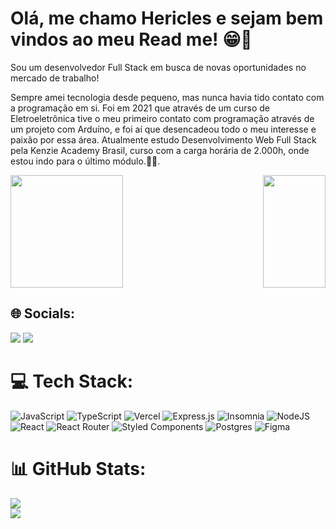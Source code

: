 # Olá, me chamo Hericles e sejam bem vindos ao meu Read me! 😁👋
<p>Sou um desenvolvedor Full Stack em busca de novas oportunidades no mercado de trabalho!</p>
<p>Sempre amei tecnologia desde pequeno, mas nunca havia tido contato com a programação em si. Foi em 2021 que através de um curso de Eletroeletrônica tive o meu primeiro contato com programação através de um projeto com Arduíno, e foi aí que desencadeou todo o meu interesse e paixão por essa área. Atualmente estudo Desenvolvimento Web Full Stack pela Kenzie Academy Brasil, curso com a carga horária de 2.000h, onde estou indo para o último módulo.📘👨‍. </p>

<div>
  <img height="180em" src="https://github-readme-stats.vercel.app/api?username=HericlesSouza&show_icons=true&theme=radical&include_all_commits=true&count_private=true"/>
  <img align="right" height="180em" width="100em" src="https://github-readme-stats.vercel.app/api/top-langs/?username=HericlesSouza&layout=compact&langs_count=16&theme=radical"/>
</div>
  
## 🌐 Socials:
<a href="https://www.linkedin.com/in/hericles-souza-12607b245/"><img src="https://img.shields.io/badge/LinkedIn-0077B5?style=for-the-badge&logo=linkedin&logoColor=white"></a>
<a href="mailto:hericlessouza01@gmail.com"><img src="https://img.shields.io/badge/Gmail-D14836?style=for-the-badge&logo=gmail&logoColor=white"></a>

# 💻 Tech Stack:
![JavaScript](https://img.shields.io/badge/javascript-%23323330.svg?style=for-the-badge&logo=javascript&logoColor=%23F7DF1E) ![TypeScript](https://img.shields.io/badge/typescript-%23007ACC.svg?style=for-the-badge&logo=typescript&logoColor=white) ![Vercel](https://img.shields.io/badge/vercel-%23000000.svg?style=for-the-badge&logo=vercel&logoColor=white) ![Express.js](https://img.shields.io/badge/express.js-%23404d59.svg?style=for-the-badge&logo=express&logoColor=%2361DAFB) ![Insomnia](https://img.shields.io/badge/Insomnia-black?style=for-the-badge&logo=insomnia&logoColor=5849BE) ![NodeJS](https://img.shields.io/badge/node.js-6DA55F?style=for-the-badge&logo=node.js&logoColor=white) ![React](https://img.shields.io/badge/react-%2320232a.svg?style=for-the-badge&logo=react&logoColor=%2361DAFB) ![React Router](https://img.shields.io/badge/React_Router-CA4245?style=for-the-badge&logo=react-router&logoColor=white) ![Styled Components](https://img.shields.io/badge/styled--components-DB7093?style=for-the-badge&logo=styled-components&logoColor=white) ![Postgres](https://img.shields.io/badge/postgres-%23316192.svg?style=for-the-badge&logo=postgresql&logoColor=white) 	![Figma](https://img.shields.io/badge/figma-%23F24E1E.svg?style=for-the-badge&logo=figma&logoColor=white)
# 📊 GitHub Stats:
![](https://github-readme-stats.vercel.app/api?username=HericlesSouza&theme=algolia&hide_border=false&include_all_commits=true&count_private=true)<br/>
![](https://github-readme-streak-stats.herokuapp.com/?user=HericlesSouza&theme=algolia&hide_border=false)<br/>
